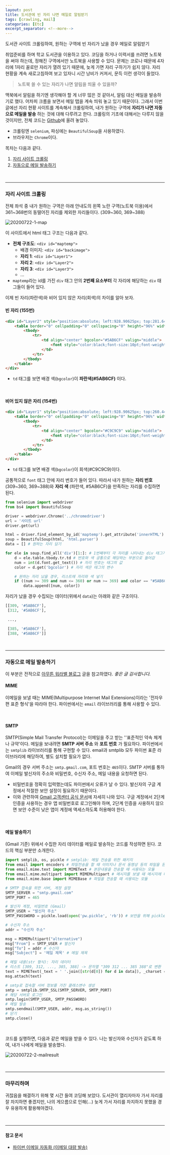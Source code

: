 ```yaml
---
layout: post
title: 도서관에 빈 자리 나면 메일로 알림받기
tags: [crawling, mail]
categories: [Etc]
excerpt_separator: <!--more-->
---
```

도서관 사이트 크롤링하여, 원하는 구역에 빈 자리가 났을 경우 메일로 알림받기<!--more-->

취업준비를 하며 학교 도서관을 이용하고 있다. 코딩을 하거나 이력서를 쓰려면 노트북을 써야 하는데, 정해진 구역에서만 노트북을 사용할 수 있다. 문제는 코로나 때문에 4자리에 1자리 꼴로만 자리가 열려 있기 때문에, 늦게 가면 자리 구하기가 쉽지 않다. 자리 현황을 계속 새로고침하여 보고 있자니 시간 낭비가 커져서, 문득 이런 생각이 들었다.

> 노트북 쓸 수 있는 자리가 나면 알림을 띄울 수 있을까?

맥북에서 알림을 하기엔 생각해야 할 게 너무 많은 것 같아서, 알림 대신 메일을 발송하기로 했다. 어차피 크롬을 보면서 메일 탭을 계속 띄워 놓고 있기 때문이다. 그래서 이번 글에선 자리 현황 사이트를 계속해서 크롤링하여, 내가 원하는 구역에 **자리가 나면 자동으로 메일을 발송** 하는 것에 대해 다루려고 한다. 크롤링의 기초에 대해서는 다루지 않을 것이지만, 전체 코드는 [Github](https://github.com/sulmasulma/forfun/blob/master/seat.py)에 올려 놓았다.

- 크롤링엔 `selenium`, 파싱에는 `BeautifulSoup`을 사용하였다.
- 브라우저는 `Chrome`이다.

목차는 다음과 같다.

1. [자리 사이트 크롤링](#자리-사이트-크롤링)
2. [자동으로 메일 발송하기](#자동으로-메일-발송하기)

<br>

---

### 자리 사이트 크롤링

전체 좌석 중 내가 원하는 구역은 아래 안내도의 왼쪽 노란 구역(노트북 이용)에서 361~368번의 동떨어진 자리를 제외한 자리들이다. (309~360, 369~388)

![20200722-1-map](/assets/20200722-1-map.png)

이 사이트에서 html 태그 구조는 다음과 같다.
- **전체 구조도**: `<div id="maptemp">`
  - 배경 이미지: `<div id="backimage">`
  - **자리 1**: `<div id="Layer1">`
  - **자리 2**: `<div id="Layer2">`
  - **자리 3**: `<div id="Layer3">`
  - ...
- `maptemp`라는 id를 가진 `div` 태그 안의 **2번째 요소부터** 각 자리에 해당하는 `div` 태그들이 들어 있다.

이제 빈 자리(파란색)와 비어 있지 않은 자리(회색)의 차이를 알아 보자.

#### 빈 자리 (155번)

```html
<div id="Layer2" style="position:absolute; left:928.90625px; top:281.640625px; width:22.65625px; height:19.140625px; z-index:2">
    <table border="0" cellpadding="0" cellspacing="0" height="96%" width="96%">
        <tbody>
            <tr>
                <td align="center" bgcolor="#5AB6CF" valign="middle">
                    <font style="color:black;font-size:10pt;font-weight:300;">155</font>
                </td>
            </tr>
        </tbody>
    </table>
</div>
```

- `td` 태그를 보면 배경 색(`bgcolor`)이 **파란색(#5AB6CF)** 이다.

<br>

#### 비어 있지 않은 자리 (154번)

```html
<div id="Layer1" style="position:absolute; left:928.90625px; top:260.44921875px; width:22.65625px; height:19.140625px; z-index:1">
    <table border="0" cellpadding="0" cellspacing="0" height="96%" width="96%">
        <tbody>
            <tr>
                <td align="center" bgcolor="#C9C9C9" valign="middle">
                    <font style="color:black;font-size:10pt;font-weight:300;">154</font>
                </td>
            </tr>
        </tbody>
    </table>
</div>
```

- `td` 태그를 보면 배경 색(`bgcolor`)이 회색(#C9C9C9)이다.

공통적으로 `font` 태그 안에 자리 번호가 들어 있다. 따라서 내가 원하는 **자리 번호** (309~360, 369~388)와 **자리 색** (파란색, #5AB6CF)을 만족하는 자리를 수집하면 된다.

```py
from selenium import webdriver
from bs4 import BeautifulSoup

driver = webdriver.Chrome('../chromedriver')
url = '사이트 url'
driver.get(url)

html = driver.find_element_by_id('maptemp').get_attribute('innerHTML') # 전체 구조도
soup = BeautifulSoup(html, 'html.parser')
data = [] # 원하는 자리 담기

for ele in soup.find_all('div')[1:]: # 1번째부터 각 자리를 나타내는 div 태그가 있음
    d = ele.table.tbody.tr.td # 번호와 색 공통으로 해당하는 부분으로 들어감
    num = int(d.font.get_text()) # 자리 번호는 태그의 값
    color = d.get('bgcolor') # 자리 색은 태그의 변수

    # 원하는 자리 났을 경우, 리스트에 자리와 색 넣기
    if ((num >= 309 and num <= 360) or num >= 369) and color == "#5AB6CF":
        data.append([num, color])
```

자리가 났을 경우 수집되는 데이터(위에서 `data`)는 아래와 같은 구조이다.

```py
[[309, '#5AB6CF'],
 [312, '#5AB6CF'],

 ...,

 [385, '#5AB6CF'],
 [388, '#5AB6CF']]
```

<br>

---

### 자동으로 메일 발송하기

이 부분은 전적으로 [아무튼 워라밸 블로그](http://hleecaster.com/python-email-automation/) 글을 참고하였다. *좋은 글 감사합니다.*

#### MIME

이메일을 보낼 때는 MIME(Multipurpose Internet Mail Extensions)이라는 '전자우편 표준 형식'을 따라야 한다. 파이썬에서는 `email` 라이브러리를 통해 사용할 수 있다.

<br>

#### SMTP

SMTP(Simple Mail Transfer Protocol)는 이메일을 주고 받는 ''표준적인 약속 체계나 규약'이다. 메일을 보내려면 **SMTP 서버 주소** 와 **포트 번호** 가 필요하다. 파이썬에서는 `smtplib` 라이브러리를 통해 구현할 수 있다. email과 smtplib 모두 파이썬 표준 라이브러리에 해당하여, 별도 설치할 필요가 없다.

Gmail의 경우 서버 주소는 `smtp.gmail.com`, 포트 번호는 `465`이다. SMTP 서버를 통하여 이메일 발신자의 주소와 비밀번호, 수신자 주소, 메일 내용을 요청하면 된다.
- 비밀번호을 정확히 입력했는데도 파이썬에서 오류가 날 수 있다. 발신자의 구글 계정에서 적절한 보안 설정이 필요하기 때문이다.
- 이와 관련하여 [Gmail 고객센터 공식 문서](https://support.google.com/mail/answer/7126229?p=BadCredentials&visit_id=637309029748019312-4234417840&rd=2#cantsignin)에 자세히 나와 있다. 구글 계정에서 2단계 인증을 사용하는 경우 앱 비밀번호로 로그인해야 하며, 2단계 인증을 사용하지 않으면 보안 수준이 낮은 앱이 계정에 액세스하도록 허용해야 한다.

<br>

#### 메일 발송하기

(Gmail 기준) 위에서 수집한 자리 데이터를 메일로 발송하는 코드를 작성하면 된다. 코드의 핵심 부분만 소개한다.

```py
import smtplib, os, pickle # smtplib: 메일 전송을 위한 패키지
from email import encoders # 파일전송을 할 때 이미지나 문서 동영상 등의 파일을 문자열로 변환할 때 사용할 패키지
from email.mime.text import MIMEText # 본문내용을 전송할 때 사용되는 모듈
from email.mime.multipart import MIMEMultipart # 메시지를 보낼 때 메시지에 대한 모듈
from email.mime.base import MIMEBase # 파일을 전송할 때 사용되는 모듈

# SMTP 접속을 위한 서버, 계정 설정
SMTP_SERVER = "smtp.gmail.com"
SMTP_PORT = 465

# 발신자 계정, 비밀번호 (Gmail)
SMTP_USER = "발신자 주소"
SMTP_PASSWORD = pickle.load(open('pw.pickle', 'rb')) # 보안을 위해 pickle 파일로 저장하여 가져오면 좋음

# 수신자 주소
addr = "수신자 주소"

msg = MIMEMultipart("alternative")
msg["From"] = SMTP_USER # 발신자
msg["To"] = addr # 수신자
msg["Subject"] = '메일 제목' # 메일 제목

# 메일 내용(str 형식): 자리 데이터
# 리스트 [309, 312, ..., 385, 388] -> 문자열 "309 312 ... 385 388"로 변환
text = MIMEText(_text = ' '.join([str(d[0]) for d in data]), _charset = "utf-8")
msg.attach(text)

# smtp로 접속할 서버 정보를 가진 클래스변수 생성
smtp = smtplib.SMTP_SSL(SMTP_SERVER, SMTP_PORT)
# 해당 서버로 로그인
smtp.login(SMTP_USER, SMTP_PASSWORD)
# 메일 발송
smtp.sendmail(SMTP_USER, addr, msg.as_string())
# 닫기
smtp.close()
```

<br>

코드를 실행하면, 다음과 같은 메일을 받을 수 있다. 나는 발신자와 수신자가 같도록 하여, 내가 나에게 메일을 발송했다.

![20200722-2-mailresult](/assets/20200722-2-mailresult.png)

<br>

---

### 마무리하며

귀찮음을 해결하기 위해 몇 시간 들여 코딩해 보았다. 도서관이 열리자마자 가서 자리를 잘 차지하면 좋겠지만, 나의 게으름으로 인해(...) 늦게 가서 자리를 차지하지 못했을 경우 유용하게 활용해야겠다.


<br>

---
#### 참고 문서
- [파이썬 이메일 자동화 (이메일 대량 발송)](http://hleecaster.com/python-email-automation/)
